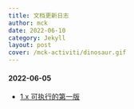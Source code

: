 ```yaml
---
title: 文档更新日志
author: mck
date: 2022-06-10
category: Jekyll
layout: post
cover: /mck-activiti/dinosaur.gif
---
```



#### 2022-06-05
- [1.x 可执行的第一版](https://github.com/mcks2000/mck-activiti/tree/1.x) 
